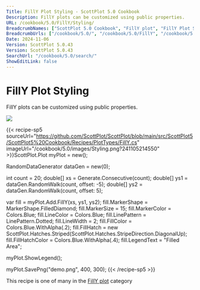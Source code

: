 ```yaml
---
Title: FillY Plot Styling - ScottPlot 5.0 Cookbook
Description: FillY plots can be customized using public properties.
URL: /cookbook/5.0/FillY/Styling/
BreadcrumbNames: ["ScottPlot 5.0 Cookbook", "FillY plot", "FillY Plot Styling"]
BreadcrumbUrls: ["/cookbook/5.0/", "/cookbook/5.0/FillY", "/cookbook/5.0/FillY/Styling"]
Date: 2024-11-06
Version: ScottPlot 5.0.43
Version: ScottPlot 5.0.43
SearchUrl: "/cookbook/5.0/search/"
ShowEditLink: false
---
```



<div class='d-flex align-items-center mt-5'>
<h1 class='me-2 text-dark my-0 border-0'>FillY Plot Styling</h1>
</div>

FillY plots can be customized using public properties.

[![](/cookbook/5.0/images/Styling.png?241105214550)](/cookbook/5.0/images/Styling.png?241105214550)

{{< recipe-sp5 sourceUrl="https://github.com/ScottPlot/ScottPlot/blob/main/src/ScottPlot5/ScottPlot5%20Cookbook/Recipes/PlotTypes/FillY.cs" imageUrl="/cookbook/5.0/images/Styling.png?241105214550" >}}ScottPlot.Plot myPlot = new();

RandomDataGenerator dataGen = new(0);

int count = 20;
double[] xs = Generate.Consecutive(count);
double[] ys1 = dataGen.RandomWalk(count, offset: -5);
double[] ys2 = dataGen.RandomWalk(count, offset: 5);

var fill = myPlot.Add.FillY(xs, ys1, ys2);
fill.MarkerShape = MarkerShape.FilledDiamond;
fill.MarkerSize = 15;
fill.MarkerColor = Colors.Blue;
fill.LineColor = Colors.Blue;
fill.LinePattern = LinePattern.Dotted;
fill.LineWidth = 2;
fill.FillColor = Colors.Blue.WithAlpha(.2);
fill.FillHatch = new ScottPlot.Hatches.Striped(ScottPlot.Hatches.StripeDirection.DiagonalUp);
fill.FillHatchColor = Colors.Blue.WithAlpha(.4);
fill.LegendText = "Filled Area";

myPlot.ShowLegend();

myPlot.SavePng("demo.png", 400, 300);
{{< /recipe-sp5 >}}

<div class='my-5 text-center'>This recipe is one of many in the <a href='/cookbook/5.0/FillY'>FillY plot</a> category</div>


